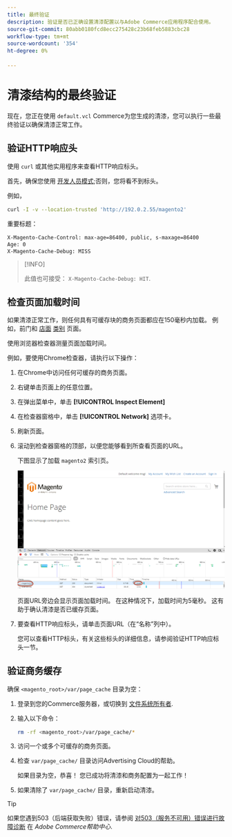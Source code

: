 ```yaml
---
title: 最终验证
description: 验证是否已正确设置清漆配置以与Adobe Commerce应用程序配合使用。
source-git-commit: 80abb0180fcd8ecc275428c23b68feb5883cbc28
workflow-type: tm+mt
source-wordcount: '354'
ht-degree: 0%

---
```



# 清漆结构的最终验证

现在，您正在使用 `default.vcl` Commerce为您生成的清漆，您可以执行一些最终验证以确保清漆正常工作。

## 验证HTTP响应头

使用 `curl` 或其他实用程序来查看HTTP响应标头。

首先，确保您使用 [开发人员模式](../cli/set-mode.md#change-to-developer-mode);否则，您将看不到标头。

例如，

```bash
curl -I -v --location-trusted 'http://192.0.2.55/magento2'
```

重要标题：

```terminal
X-Magento-Cache-Control: max-age=86400, public, s-maxage=86400
Age: 0
X-Magento-Cache-Debug: MISS
```

>[!INFO]
>
>此值也可接受： `X-Magento-Cache-Debug: HIT`.

## 检查页面加载时间

如果清漆正常工作，则任何具有可缓存块的商务页面都应在150毫秒内加载。 例如，前门和 [店面](https://glossary.magento.com/storefront) [类别](https://glossary.magento.com/category) 页面。

使用浏览器检查器测量页面加载时间。

例如，要使用Chrome检查器，请执行以下操作：

1. 在Chrome中访问任何可缓存的商务页面。
1. 右键单击页面上的任意位置。
1. 在弹出菜单中，单击 **[!UICONTROL Inspect Element]**
1. 在检查器窗格中，单击 **[!UICONTROL Network]** 选项卡。
1. 刷新页面。
1. 滚动到检查器窗格的顶部，以便您能够看到所查看页面的URL。

   下图显示了加载 `magento2` 索引页。

   ![单击您正在查看的页面](../../assets/configuration/varnish-inspector.png)

   页面URL旁边会显示页面加载时间。 在这种情况下，加载时间为5毫秒。 这有助于确认清漆是否已缓存页面。

1. 要查看HTTP响应标头，请单击页面URL（在“名称”列中）。

   您可以查看HTTP标头，有关这些标头的详细信息，请参阅验证HTTP响应标头一节。

## 验证商务缓存

确保 `<magento_root>/var/page_cache` 目录为空：

1. 登录到您的Commerce服务器，或切换到 [文件系统所有者](https://glossary.magento.com/magento-file-system-owner).
1. 输入以下命令：

   ```bash
   rm -rf <magento_root>/var/page_cache/*
   ```

1. 访问一个或多个可缓存的商务页面。
1. 检查 `var/page_cache/` 目录访问Advertising Cloud的帮助。

   如果目录为空，恭喜！ 您已成功将清漆和商务配置为一起工作！

1. 如果清除了 `var/page_cache/` 目录，重新启动清漆。

>[!TIP]
>
>如果您遇到503（后端获取失败）错误，请参阅 [对503（服务不可用）错误进行故障诊断](https://support.magento.com/hc/en-us/articles/360034631211) 在 _Adobe Commerce帮助中心_.
